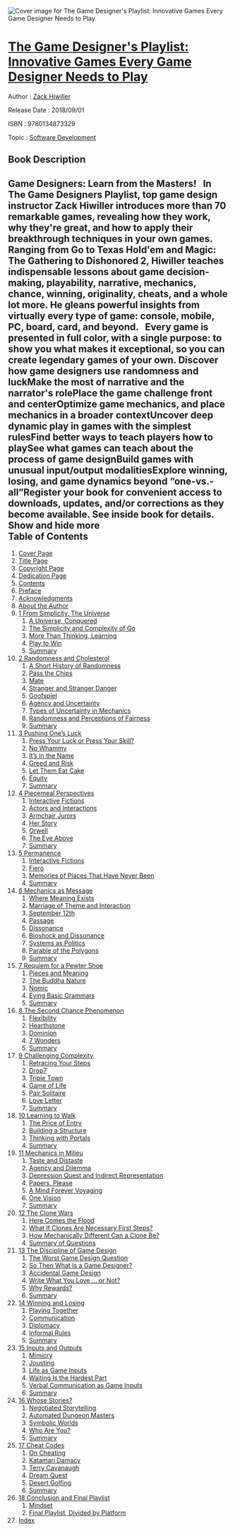 ![Cover image for The Game Designer&#39;s Playlist: Innovative Games Every Game Designer Needs to Play](https://imgdetail.ebookreading.net/cover/cover/20200215/EB9780134873329.jpg)

[The Game Designer&#39;s Playlist: Innovative Games Every Game Designer Needs to Play](https://ebookreading.net/view/book/The+Game+Designer%26%2339%3Bs+Playlist%3A+Innovative+Games+Every+Game+Designer+Needs+to+Play-EB9780134873329_1.html "The Game Designer&#39;s Playlist: Innovative Games Every Game Designer Needs to Play")
====================================================================================================================

Author : [Zack Hiwiller](https://ebookreading.net/search/author/Zack+Hiwiller)

Release Date : 2018/09/01

ISBN : 9780134873329

Topic : [Software Development](https://ebookreading.net/search/category/software-development)

Book Description
-----------------

 Game Designers: Learn from the Masters!
 
In The Game Designers Playlist, top game design instructor Zack Hiwiller introduces more than 70 remarkable games, revealing how they work, why they're great, and how to apply their breakthrough techniques in your own games.
 
Ranging from Go to Texas Hold'em and Magic: The Gathering to Dishonored 2, Hiwiller teaches indispensable lessons about game decision-making, playability, narrative, mechanics, chance, winning, originality, cheats, and a whole lot more. He gleans powerful insights from virtually every type of game: console, mobile, PC, board, card, and beyond.
 
Every game is presented in full color, with a single purpose: to show you what makes it exceptional, so you can create legendary games of your own.
Discover how game designers use randomness and luckMake the most of narrative and the narrator's rolePlace the game challenge front and centerOptimize game mechanics, and place mechanics in a broader contextUncover deep dynamic play in games with the simplest rulesFind better ways to teach players how to playSee what games can teach about the process of game designBuild games with unusual input/output modalitiesExplore winning, losing, and game dynamics beyond “one-vs.-all”Register your book for convenient access to downloads, updates, and/or corrections as they become available. See inside book for details.
        Show and hide more                
Table of Contents
-----------------

1. [Cover Page](https://ebookreading.net/view/book/The+Game+Designer%26%2339%3Bs+Playlist%3A+Innovative+Games+Every+Game+Designer+Needs+to+Play-EB9780134873329_1.html)
1. [Title Page](https://ebookreading.net/view/book/The+Game+Designer%26%2339%3Bs+Playlist%3A+Innovative+Games+Every+Game+Designer+Needs+to+Play-EB9780134873329_4.html)
1. [Copyright Page](https://ebookreading.net/view/book/The+Game+Designer%26%2339%3Bs+Playlist%3A+Innovative+Games+Every+Game+Designer+Needs+to+Play-EB9780134873329_5.html)
1. [Dedication Page](https://ebookreading.net/view/book/The+Game+Designer%26%2339%3Bs+Playlist%3A+Innovative+Games+Every+Game+Designer+Needs+to+Play-EB9780134873329_6.html#ded01)
1. [Contents](https://ebookreading.net/view/book/The+Game+Designer%26%2339%3Bs+Playlist%3A+Innovative+Games+Every+Game+Designer+Needs+to+Play-EB9780134873329_7.html)
1. [Preface](https://ebookreading.net/view/book/The+Game+Designer%26%2339%3Bs+Playlist%3A+Innovative+Games+Every+Game+Designer+Needs+to+Play-EB9780134873329_8.html#pref02)
1. [Acknowledgments](https://ebookreading.net/view/book/The+Game+Designer%26%2339%3Bs+Playlist%3A+Innovative+Games+Every+Game+Designer+Needs+to+Play-EB9780134873329_9.html#pref03)
1. [About the Author](https://ebookreading.net/view/book/The+Game+Designer%26%2339%3Bs+Playlist%3A+Innovative+Games+Every+Game+Designer+Needs+to+Play-EB9780134873329_10.html#pref04)
1. [1 From Simplicity, The Universe](https://ebookreading.net/view/book/The+Game+Designer%26%2339%3Bs+Playlist%3A+Innovative+Games+Every+Game+Designer+Needs+to+Play-EB9780134873329_11.html#ch01)
    1. [A Universe, Conquered](https://ebookreading.net/view/book/The+Game+Designer%26%2339%3Bs+Playlist%3A+Innovative+Games+Every+Game+Designer+Needs+to+Play-EB9780134873329_11.html#ch01lev1sec1)
    1. [The Simplicity and Complexity of Go](https://ebookreading.net/view/book/The+Game+Designer%26%2339%3Bs+Playlist%3A+Innovative+Games+Every+Game+Designer+Needs+to+Play-EB9780134873329_11.html#ch01lev1sec2)
    1. [More Than Thinking, Learning](https://ebookreading.net/view/book/The+Game+Designer%26%2339%3Bs+Playlist%3A+Innovative+Games+Every+Game+Designer+Needs+to+Play-EB9780134873329_11.html#ch01lev1sec3)
    1. [Play to Win](https://ebookreading.net/view/book/The+Game+Designer%26%2339%3Bs+Playlist%3A+Innovative+Games+Every+Game+Designer+Needs+to+Play-EB9780134873329_11.html#ch01lev1sec4)
    1. [Summary](https://ebookreading.net/view/book/The+Game+Designer%26%2339%3Bs+Playlist%3A+Innovative+Games+Every+Game+Designer+Needs+to+Play-EB9780134873329_11.html#ch01lev1sec5)
1. [2 Randomness and Cholesterol](https://ebookreading.net/view/book/The+Game+Designer%26%2339%3Bs+Playlist%3A+Innovative+Games+Every+Game+Designer+Needs+to+Play-EB9780134873329_12.html#ch02)
    1. [A Short History of Randomness](https://ebookreading.net/view/book/The+Game+Designer%26%2339%3Bs+Playlist%3A+Innovative+Games+Every+Game+Designer+Needs+to+Play-EB9780134873329_12.html#ch02lev1sec1)
    1. [Pass the Chips](https://ebookreading.net/view/book/The+Game+Designer%26%2339%3Bs+Playlist%3A+Innovative+Games+Every+Game+Designer+Needs+to+Play-EB9780134873329_12.html#ch02lev1sec2)
    1. [Mate](https://ebookreading.net/view/book/The+Game+Designer%26%2339%3Bs+Playlist%3A+Innovative+Games+Every+Game+Designer+Needs+to+Play-EB9780134873329_12.html#ch02lev1sec3)
    1. [Stranger and Stranger Danger](https://ebookreading.net/view/book/The+Game+Designer%26%2339%3Bs+Playlist%3A+Innovative+Games+Every+Game+Designer+Needs+to+Play-EB9780134873329_12.html#ch02lev1sec4)
    1. [Goofspiel](https://ebookreading.net/view/book/The+Game+Designer%26%2339%3Bs+Playlist%3A+Innovative+Games+Every+Game+Designer+Needs+to+Play-EB9780134873329_12.html#ch02lev1sec5)
    1. [Agency and Uncertainty](https://ebookreading.net/view/book/The+Game+Designer%26%2339%3Bs+Playlist%3A+Innovative+Games+Every+Game+Designer+Needs+to+Play-EB9780134873329_12.html#ch02lev1sec6)
    1. [Types of Uncertainty in Mechanics](https://ebookreading.net/view/book/The+Game+Designer%26%2339%3Bs+Playlist%3A+Innovative+Games+Every+Game+Designer+Needs+to+Play-EB9780134873329_12.html#ch02lev1sec7)
    1. [Randomness and Perceptions of Fairness](https://ebookreading.net/view/book/The+Game+Designer%26%2339%3Bs+Playlist%3A+Innovative+Games+Every+Game+Designer+Needs+to+Play-EB9780134873329_12.html#ch02lev1sec8)
    1. [Summary](https://ebookreading.net/view/book/The+Game+Designer%26%2339%3Bs+Playlist%3A+Innovative+Games+Every+Game+Designer+Needs+to+Play-EB9780134873329_12.html#ch02lev1sec9)
1. [3 Pushing One’s Luck](https://ebookreading.net/view/book/The+Game+Designer%26%2339%3Bs+Playlist%3A+Innovative+Games+Every+Game+Designer+Needs+to+Play-EB9780134873329_13.html#ch03)
    1. [Press Your Luck or Press Your Skill?](https://ebookreading.net/view/book/The+Game+Designer%26%2339%3Bs+Playlist%3A+Innovative+Games+Every+Game+Designer+Needs+to+Play-EB9780134873329_13.html#ch03lev1sec1)
    1. [No Whammy](https://ebookreading.net/view/book/The+Game+Designer%26%2339%3Bs+Playlist%3A+Innovative+Games+Every+Game+Designer+Needs+to+Play-EB9780134873329_13.html#ch03lev1sec2)
    1. [It’s in the Name](https://ebookreading.net/view/book/The+Game+Designer%26%2339%3Bs+Playlist%3A+Innovative+Games+Every+Game+Designer+Needs+to+Play-EB9780134873329_13.html#ch03lev1sec3)
    1. [Greed and Risk](https://ebookreading.net/view/book/The+Game+Designer%26%2339%3Bs+Playlist%3A+Innovative+Games+Every+Game+Designer+Needs+to+Play-EB9780134873329_13.html#ch03lev1sec4)
    1. [Let Them Eat Cake](https://ebookreading.net/view/book/The+Game+Designer%26%2339%3Bs+Playlist%3A+Innovative+Games+Every+Game+Designer+Needs+to+Play-EB9780134873329_13.html#ch03lev1sec5)
    1. [Equity](https://ebookreading.net/view/book/The+Game+Designer%26%2339%3Bs+Playlist%3A+Innovative+Games+Every+Game+Designer+Needs+to+Play-EB9780134873329_13.html#ch03lev1sec6)
    1. [Summary](https://ebookreading.net/view/book/The+Game+Designer%26%2339%3Bs+Playlist%3A+Innovative+Games+Every+Game+Designer+Needs+to+Play-EB9780134873329_13.html#ch03lev1sec7)
1. [4 Piecemeal Perspectives](https://ebookreading.net/view/book/The+Game+Designer%26%2339%3Bs+Playlist%3A+Innovative+Games+Every+Game+Designer+Needs+to+Play-EB9780134873329_14.html#ch04)
    1. [Interactive Fictions](https://ebookreading.net/view/book/The+Game+Designer%26%2339%3Bs+Playlist%3A+Innovative+Games+Every+Game+Designer+Needs+to+Play-EB9780134873329_14.html#ch04lev1sec1)
    1. [Actors and Interactions](https://ebookreading.net/view/book/The+Game+Designer%26%2339%3Bs+Playlist%3A+Innovative+Games+Every+Game+Designer+Needs+to+Play-EB9780134873329_14.html#ch04lev1sec2)
    1. [Armchair Jurors](https://ebookreading.net/view/book/The+Game+Designer%26%2339%3Bs+Playlist%3A+Innovative+Games+Every+Game+Designer+Needs+to+Play-EB9780134873329_14.html#ch04lev1sec3)
    1. [Her Story](https://ebookreading.net/view/book/The+Game+Designer%26%2339%3Bs+Playlist%3A+Innovative+Games+Every+Game+Designer+Needs+to+Play-EB9780134873329_14.html#ch04lev1sec4)
    1. [Orwell](https://ebookreading.net/view/book/The+Game+Designer%26%2339%3Bs+Playlist%3A+Innovative+Games+Every+Game+Designer+Needs+to+Play-EB9780134873329_14.html#ch04lev1sec5)
    1. [The Eye Above](https://ebookreading.net/view/book/The+Game+Designer%26%2339%3Bs+Playlist%3A+Innovative+Games+Every+Game+Designer+Needs+to+Play-EB9780134873329_14.html#ch04lev1sec6)
    1. [Summary](https://ebookreading.net/view/book/The+Game+Designer%26%2339%3Bs+Playlist%3A+Innovative+Games+Every+Game+Designer+Needs+to+Play-EB9780134873329_14.html#ch04lev1sec7)
1. [5 Permanence](https://ebookreading.net/view/book/The+Game+Designer%26%2339%3Bs+Playlist%3A+Innovative+Games+Every+Game+Designer+Needs+to+Play-EB9780134873329_15.html#ch05)
    1. [Interactive Fictions](https://ebookreading.net/view/book/The+Game+Designer%26%2339%3Bs+Playlist%3A+Innovative+Games+Every+Game+Designer+Needs+to+Play-EB9780134873329_15.html#ch05lev1sec1)
    1. [Fiero](https://ebookreading.net/view/book/The+Game+Designer%26%2339%3Bs+Playlist%3A+Innovative+Games+Every+Game+Designer+Needs+to+Play-EB9780134873329_15.html#ch05lev1sec2)
    1. [Memories of Places That Have Never Been](https://ebookreading.net/view/book/The+Game+Designer%26%2339%3Bs+Playlist%3A+Innovative+Games+Every+Game+Designer+Needs+to+Play-EB9780134873329_15.html#ch05lev1sec3)
    1. [Summary](https://ebookreading.net/view/book/The+Game+Designer%26%2339%3Bs+Playlist%3A+Innovative+Games+Every+Game+Designer+Needs+to+Play-EB9780134873329_15.html#ch05lev1sec4)
1. [6 Mechanics as Message](https://ebookreading.net/view/book/The+Game+Designer%26%2339%3Bs+Playlist%3A+Innovative+Games+Every+Game+Designer+Needs+to+Play-EB9780134873329_16.html#ch06)
    1. [Where Meaning Exists](https://ebookreading.net/view/book/The+Game+Designer%26%2339%3Bs+Playlist%3A+Innovative+Games+Every+Game+Designer+Needs+to+Play-EB9780134873329_16.html#ch06lev1sec1)
    1. [Marriage of Theme and Interaction](https://ebookreading.net/view/book/The+Game+Designer%26%2339%3Bs+Playlist%3A+Innovative+Games+Every+Game+Designer+Needs+to+Play-EB9780134873329_16.html#ch06lev1sec2)
    1. [September 12th](https://ebookreading.net/view/book/The+Game+Designer%26%2339%3Bs+Playlist%3A+Innovative+Games+Every+Game+Designer+Needs+to+Play-EB9780134873329_16.html#ch06lev1sec3)
    1. [Passage](https://ebookreading.net/view/book/The+Game+Designer%26%2339%3Bs+Playlist%3A+Innovative+Games+Every+Game+Designer+Needs+to+Play-EB9780134873329_16.html#ch06lev1sec4)
    1. [Dissonance](https://ebookreading.net/view/book/The+Game+Designer%26%2339%3Bs+Playlist%3A+Innovative+Games+Every+Game+Designer+Needs+to+Play-EB9780134873329_16.html#ch06lev1sec5)
    1. [Bioshock and Dissonance](https://ebookreading.net/view/book/The+Game+Designer%26%2339%3Bs+Playlist%3A+Innovative+Games+Every+Game+Designer+Needs+to+Play-EB9780134873329_16.html#ch06lev1sec6)
    1. [Systems as Politics](https://ebookreading.net/view/book/The+Game+Designer%26%2339%3Bs+Playlist%3A+Innovative+Games+Every+Game+Designer+Needs+to+Play-EB9780134873329_16.html#ch06lev1sec7)
    1. [Parable of the Polygons](https://ebookreading.net/view/book/The+Game+Designer%26%2339%3Bs+Playlist%3A+Innovative+Games+Every+Game+Designer+Needs+to+Play-EB9780134873329_16.html#ch06lev1sec8)
    1. [Summary](https://ebookreading.net/view/book/The+Game+Designer%26%2339%3Bs+Playlist%3A+Innovative+Games+Every+Game+Designer+Needs+to+Play-EB9780134873329_16.html#ch06lev1sec9)
1. [7 Requiem for a Pewter Shoe](https://ebookreading.net/view/book/The+Game+Designer%26%2339%3Bs+Playlist%3A+Innovative+Games+Every+Game+Designer+Needs+to+Play-EB9780134873329_17.html#ch07)
    1. [Pieces and Meaning](https://ebookreading.net/view/book/The+Game+Designer%26%2339%3Bs+Playlist%3A+Innovative+Games+Every+Game+Designer+Needs+to+Play-EB9780134873329_17.html#ch07lev1sec1)
    1. [The Buddha Nature](https://ebookreading.net/view/book/The+Game+Designer%26%2339%3Bs+Playlist%3A+Innovative+Games+Every+Game+Designer+Needs+to+Play-EB9780134873329_17.html#ch07lev1sec2)
    1. [Nomic](https://ebookreading.net/view/book/The+Game+Designer%26%2339%3Bs+Playlist%3A+Innovative+Games+Every+Game+Designer+Needs+to+Play-EB9780134873329_17.html#ch07lev1sec3)
    1. [Eying Basic Grammars](https://ebookreading.net/view/book/The+Game+Designer%26%2339%3Bs+Playlist%3A+Innovative+Games+Every+Game+Designer+Needs+to+Play-EB9780134873329_17.html#ch07lev1sec4)
    1. [Summary](https://ebookreading.net/view/book/The+Game+Designer%26%2339%3Bs+Playlist%3A+Innovative+Games+Every+Game+Designer+Needs+to+Play-EB9780134873329_17.html#ch07lev1sec5)
1. [8 The Second Chance Phenomenon](https://ebookreading.net/view/book/The+Game+Designer%26%2339%3Bs+Playlist%3A+Innovative+Games+Every+Game+Designer+Needs+to+Play-EB9780134873329_18.html#ch08)
    1. [Flexibility](https://ebookreading.net/view/book/The+Game+Designer%26%2339%3Bs+Playlist%3A+Innovative+Games+Every+Game+Designer+Needs+to+Play-EB9780134873329_18.html#ch08lev1sec1)
    1. [Hearthstone](https://ebookreading.net/view/book/The+Game+Designer%26%2339%3Bs+Playlist%3A+Innovative+Games+Every+Game+Designer+Needs+to+Play-EB9780134873329_18.html#ch08lev1sec2)
    1. [Dominion](https://ebookreading.net/view/book/The+Game+Designer%26%2339%3Bs+Playlist%3A+Innovative+Games+Every+Game+Designer+Needs+to+Play-EB9780134873329_18.html#ch08lev1sec3)
    1. [7 Wonders](https://ebookreading.net/view/book/The+Game+Designer%26%2339%3Bs+Playlist%3A+Innovative+Games+Every+Game+Designer+Needs+to+Play-EB9780134873329_18.html#ch08lev1sec4)
    1. [Summary](https://ebookreading.net/view/book/The+Game+Designer%26%2339%3Bs+Playlist%3A+Innovative+Games+Every+Game+Designer+Needs+to+Play-EB9780134873329_18.html#ch08lev1sec5)
1. [9 Challenging Complexity](https://ebookreading.net/view/book/The+Game+Designer%26%2339%3Bs+Playlist%3A+Innovative+Games+Every+Game+Designer+Needs+to+Play-EB9780134873329_19.html#ch09)
    1. [Retracing Your Steps](https://ebookreading.net/view/book/The+Game+Designer%26%2339%3Bs+Playlist%3A+Innovative+Games+Every+Game+Designer+Needs+to+Play-EB9780134873329_19.html#ch09lev1sec1)
    1. [Drop7](https://ebookreading.net/view/book/The+Game+Designer%26%2339%3Bs+Playlist%3A+Innovative+Games+Every+Game+Designer+Needs+to+Play-EB9780134873329_19.html#ch09lev1sec2)
    1. [Triple Town](https://ebookreading.net/view/book/The+Game+Designer%26%2339%3Bs+Playlist%3A+Innovative+Games+Every+Game+Designer+Needs+to+Play-EB9780134873329_19.html#ch09lev1sec3)
    1. [Game of Life](https://ebookreading.net/view/book/The+Game+Designer%26%2339%3Bs+Playlist%3A+Innovative+Games+Every+Game+Designer+Needs+to+Play-EB9780134873329_19.html#ch09lev1sec4)
    1. [Pair Solitaire](https://ebookreading.net/view/book/The+Game+Designer%26%2339%3Bs+Playlist%3A+Innovative+Games+Every+Game+Designer+Needs+to+Play-EB9780134873329_19.html#ch09lev1sec5)
    1. [Love Letter](https://ebookreading.net/view/book/The+Game+Designer%26%2339%3Bs+Playlist%3A+Innovative+Games+Every+Game+Designer+Needs+to+Play-EB9780134873329_19.html#ch09lev1sec6)
    1. [Summary](https://ebookreading.net/view/book/The+Game+Designer%26%2339%3Bs+Playlist%3A+Innovative+Games+Every+Game+Designer+Needs+to+Play-EB9780134873329_19.html#ch09lev1sec7)
1. [10 Learning to Walk](https://ebookreading.net/view/book/The+Game+Designer%26%2339%3Bs+Playlist%3A+Innovative+Games+Every+Game+Designer+Needs+to+Play-EB9780134873329_20.html#ch10)
    1. [The Price of Entry](https://ebookreading.net/view/book/The+Game+Designer%26%2339%3Bs+Playlist%3A+Innovative+Games+Every+Game+Designer+Needs+to+Play-EB9780134873329_20.html#ch10lev1sec1)
    1. [Building a Structure](https://ebookreading.net/view/book/The+Game+Designer%26%2339%3Bs+Playlist%3A+Innovative+Games+Every+Game+Designer+Needs+to+Play-EB9780134873329_20.html#ch10lev1sec2)
    1. [Thinking with Portals](https://ebookreading.net/view/book/The+Game+Designer%26%2339%3Bs+Playlist%3A+Innovative+Games+Every+Game+Designer+Needs+to+Play-EB9780134873329_20.html#ch10lev1sec3)
    1. [Summary](https://ebookreading.net/view/book/The+Game+Designer%26%2339%3Bs+Playlist%3A+Innovative+Games+Every+Game+Designer+Needs+to+Play-EB9780134873329_20.html#ch10lev1sec4)
1. [11 Mechanics in Milieu](https://ebookreading.net/view/book/The+Game+Designer%26%2339%3Bs+Playlist%3A+Innovative+Games+Every+Game+Designer+Needs+to+Play-EB9780134873329_21.html#ch11)
    1. [Taste and Distaste](https://ebookreading.net/view/book/The+Game+Designer%26%2339%3Bs+Playlist%3A+Innovative+Games+Every+Game+Designer+Needs+to+Play-EB9780134873329_21.html#ch11lev1sec1)
    1. [Agency and Dilemma](https://ebookreading.net/view/book/The+Game+Designer%26%2339%3Bs+Playlist%3A+Innovative+Games+Every+Game+Designer+Needs+to+Play-EB9780134873329_21.html#ch11lev1sec2)
    1. [Depression Quest and Indirect Representation](https://ebookreading.net/view/book/The+Game+Designer%26%2339%3Bs+Playlist%3A+Innovative+Games+Every+Game+Designer+Needs+to+Play-EB9780134873329_21.html#ch11lev1sec3)
    1. [Papers, Please](https://ebookreading.net/view/book/The+Game+Designer%26%2339%3Bs+Playlist%3A+Innovative+Games+Every+Game+Designer+Needs+to+Play-EB9780134873329_21.html#ch11lev1sec4)
    1. [A Mind Forever Voyaging](https://ebookreading.net/view/book/The+Game+Designer%26%2339%3Bs+Playlist%3A+Innovative+Games+Every+Game+Designer+Needs+to+Play-EB9780134873329_21.html#ch11lev1sec5)
    1. [One Vision](https://ebookreading.net/view/book/The+Game+Designer%26%2339%3Bs+Playlist%3A+Innovative+Games+Every+Game+Designer+Needs+to+Play-EB9780134873329_21.html#ch11lev1sec6)
    1. [Summary](https://ebookreading.net/view/book/The+Game+Designer%26%2339%3Bs+Playlist%3A+Innovative+Games+Every+Game+Designer+Needs+to+Play-EB9780134873329_21.html#ch11lev1sec7)
1. [12 The Clone Wars](https://ebookreading.net/view/book/The+Game+Designer%26%2339%3Bs+Playlist%3A+Innovative+Games+Every+Game+Designer+Needs+to+Play-EB9780134873329_22.html#ch12)
    1. [Here Comes the Flood](https://ebookreading.net/view/book/The+Game+Designer%26%2339%3Bs+Playlist%3A+Innovative+Games+Every+Game+Designer+Needs+to+Play-EB9780134873329_22.html#ch12lev1sec1)
    1. [What If Clones Are Necessary First Steps?](https://ebookreading.net/view/book/The+Game+Designer%26%2339%3Bs+Playlist%3A+Innovative+Games+Every+Game+Designer+Needs+to+Play-EB9780134873329_22.html#ch12lev1sec2)
    1. [How Mechanically Different Can a Clone Be?](https://ebookreading.net/view/book/The+Game+Designer%26%2339%3Bs+Playlist%3A+Innovative+Games+Every+Game+Designer+Needs+to+Play-EB9780134873329_22.html#ch12lev1sec3)
    1. [Summary of Questions](https://ebookreading.net/view/book/The+Game+Designer%26%2339%3Bs+Playlist%3A+Innovative+Games+Every+Game+Designer+Needs+to+Play-EB9780134873329_22.html#ch12lev1sec4)
1. [13 The Discipline of Game Design](https://ebookreading.net/view/book/The+Game+Designer%26%2339%3Bs+Playlist%3A+Innovative+Games+Every+Game+Designer+Needs+to+Play-EB9780134873329_23.html#ch13)
    1. [The Worst Game Design Question](https://ebookreading.net/view/book/The+Game+Designer%26%2339%3Bs+Playlist%3A+Innovative+Games+Every+Game+Designer+Needs+to+Play-EB9780134873329_23.html#ch13lev1sec1)
    1. [So Then What Is a Game Designer?](https://ebookreading.net/view/book/The+Game+Designer%26%2339%3Bs+Playlist%3A+Innovative+Games+Every+Game+Designer+Needs+to+Play-EB9780134873329_23.html#ch13lev1sec2)
    1. [Accidental Game Design](https://ebookreading.net/view/book/The+Game+Designer%26%2339%3Bs+Playlist%3A+Innovative+Games+Every+Game+Designer+Needs+to+Play-EB9780134873329_23.html#ch13lev1sec3)
    1. [Write What You Love … or Not?](https://ebookreading.net/view/book/The+Game+Designer%26%2339%3Bs+Playlist%3A+Innovative+Games+Every+Game+Designer+Needs+to+Play-EB9780134873329_23.html#ch13lev1sec4)
    1. [Why Rewards?](https://ebookreading.net/view/book/The+Game+Designer%26%2339%3Bs+Playlist%3A+Innovative+Games+Every+Game+Designer+Needs+to+Play-EB9780134873329_23.html#ch13lev1sec5)
    1. [Summary](https://ebookreading.net/view/book/The+Game+Designer%26%2339%3Bs+Playlist%3A+Innovative+Games+Every+Game+Designer+Needs+to+Play-EB9780134873329_23.html#ch13lev1sec6)
1. [14 Winning and Losing](https://ebookreading.net/view/book/The+Game+Designer%26%2339%3Bs+Playlist%3A+Innovative+Games+Every+Game+Designer+Needs+to+Play-EB9780134873329_24.html#ch14)
    1. [Playing Together](https://ebookreading.net/view/book/The+Game+Designer%26%2339%3Bs+Playlist%3A+Innovative+Games+Every+Game+Designer+Needs+to+Play-EB9780134873329_24.html#ch14lev1sec1)
    1. [Communication](https://ebookreading.net/view/book/The+Game+Designer%26%2339%3Bs+Playlist%3A+Innovative+Games+Every+Game+Designer+Needs+to+Play-EB9780134873329_24.html#ch14lev1sec2)
    1. [Diplomacy](https://ebookreading.net/view/book/The+Game+Designer%26%2339%3Bs+Playlist%3A+Innovative+Games+Every+Game+Designer+Needs+to+Play-EB9780134873329_24.html#ch14lev1sec3)
    1. [Informal Rules](https://ebookreading.net/view/book/The+Game+Designer%26%2339%3Bs+Playlist%3A+Innovative+Games+Every+Game+Designer+Needs+to+Play-EB9780134873329_24.html#ch14lev1sec4)
    1. [Summary](https://ebookreading.net/view/book/The+Game+Designer%26%2339%3Bs+Playlist%3A+Innovative+Games+Every+Game+Designer+Needs+to+Play-EB9780134873329_24.html#ch14lev1sec5)
1. [15 Inputs and Outputs](https://ebookreading.net/view/book/The+Game+Designer%26%2339%3Bs+Playlist%3A+Innovative+Games+Every+Game+Designer+Needs+to+Play-EB9780134873329_25.html#ch15)
    1. [Mimicry](https://ebookreading.net/view/book/The+Game+Designer%26%2339%3Bs+Playlist%3A+Innovative+Games+Every+Game+Designer+Needs+to+Play-EB9780134873329_25.html#ch15lev1sec1)
    1. [Jousting](https://ebookreading.net/view/book/The+Game+Designer%26%2339%3Bs+Playlist%3A+Innovative+Games+Every+Game+Designer+Needs+to+Play-EB9780134873329_25.html#ch15lev1sec2)
    1. [Life as Game Inputs](https://ebookreading.net/view/book/The+Game+Designer%26%2339%3Bs+Playlist%3A+Innovative+Games+Every+Game+Designer+Needs+to+Play-EB9780134873329_25.html#ch15lev1sec3)
    1. [Waiting Is the Hardest Part](https://ebookreading.net/view/book/The+Game+Designer%26%2339%3Bs+Playlist%3A+Innovative+Games+Every+Game+Designer+Needs+to+Play-EB9780134873329_25.html#ch15lev1sec4)
    1. [Verbal Communication as Game Inputs](https://ebookreading.net/view/book/The+Game+Designer%26%2339%3Bs+Playlist%3A+Innovative+Games+Every+Game+Designer+Needs+to+Play-EB9780134873329_25.html#ch15lev1sec5)
    1. [Summary](https://ebookreading.net/view/book/The+Game+Designer%26%2339%3Bs+Playlist%3A+Innovative+Games+Every+Game+Designer+Needs+to+Play-EB9780134873329_25.html#ch15lev1sec6)
1. [16 Whose Stories?](https://ebookreading.net/view/book/The+Game+Designer%26%2339%3Bs+Playlist%3A+Innovative+Games+Every+Game+Designer+Needs+to+Play-EB9780134873329_26.html#ch16)
    1. [Negotiated Storytelling](https://ebookreading.net/view/book/The+Game+Designer%26%2339%3Bs+Playlist%3A+Innovative+Games+Every+Game+Designer+Needs+to+Play-EB9780134873329_26.html#ch16lev1sec1)
    1. [Automated Dungeon Masters](https://ebookreading.net/view/book/The+Game+Designer%26%2339%3Bs+Playlist%3A+Innovative+Games+Every+Game+Designer+Needs+to+Play-EB9780134873329_26.html#ch16lev1sec2)
    1. [Symbolic Worlds](https://ebookreading.net/view/book/The+Game+Designer%26%2339%3Bs+Playlist%3A+Innovative+Games+Every+Game+Designer+Needs+to+Play-EB9780134873329_26.html#ch16lev1sec3)
    1. [Who Are You?](https://ebookreading.net/view/book/The+Game+Designer%26%2339%3Bs+Playlist%3A+Innovative+Games+Every+Game+Designer+Needs+to+Play-EB9780134873329_26.html#ch16lev1sec4)
    1. [Summary](https://ebookreading.net/view/book/The+Game+Designer%26%2339%3Bs+Playlist%3A+Innovative+Games+Every+Game+Designer+Needs+to+Play-EB9780134873329_26.html#ch16lev1sec5)
1. [17 Cheat Codes](https://ebookreading.net/view/book/The+Game+Designer%26%2339%3Bs+Playlist%3A+Innovative+Games+Every+Game+Designer+Needs+to+Play-EB9780134873329_27.html#ch17)
    1. [On Cheating](https://ebookreading.net/view/book/The+Game+Designer%26%2339%3Bs+Playlist%3A+Innovative+Games+Every+Game+Designer+Needs+to+Play-EB9780134873329_27.html#ch17lev1sec1)
    1. [Katamari Damacy](https://ebookreading.net/view/book/The+Game+Designer%26%2339%3Bs+Playlist%3A+Innovative+Games+Every+Game+Designer+Needs+to+Play-EB9780134873329_27.html#ch17lev1sec2)
    1. [Terry Cavanaugh](https://ebookreading.net/view/book/The+Game+Designer%26%2339%3Bs+Playlist%3A+Innovative+Games+Every+Game+Designer+Needs+to+Play-EB9780134873329_27.html#ch17lev1sec3)
    1. [Dream Quest](https://ebookreading.net/view/book/The+Game+Designer%26%2339%3Bs+Playlist%3A+Innovative+Games+Every+Game+Designer+Needs+to+Play-EB9780134873329_27.html#ch17lev1sec4)
    1. [Desert Golfing](https://ebookreading.net/view/book/The+Game+Designer%26%2339%3Bs+Playlist%3A+Innovative+Games+Every+Game+Designer+Needs+to+Play-EB9780134873329_27.html#ch17lev1sec5)
    1. [Summary](https://ebookreading.net/view/book/The+Game+Designer%26%2339%3Bs+Playlist%3A+Innovative+Games+Every+Game+Designer+Needs+to+Play-EB9780134873329_27.html#ch17lev1sec6)
1. [18 Conclusion and Final Playlist](https://ebookreading.net/view/book/The+Game+Designer%26%2339%3Bs+Playlist%3A+Innovative+Games+Every+Game+Designer+Needs+to+Play-EB9780134873329_28.html#ch18)
    1. [Mindset](https://ebookreading.net/view/book/The+Game+Designer%26%2339%3Bs+Playlist%3A+Innovative+Games+Every+Game+Designer+Needs+to+Play-EB9780134873329_28.html#ch18lev1sec1)
    1. [Final Playlist, Divided by Platform](https://ebookreading.net/view/book/The+Game+Designer%26%2339%3Bs+Playlist%3A+Innovative+Games+Every+Game+Designer+Needs+to+Play-EB9780134873329_28.html#ch18lev1sec2)
1. [Index](https://ebookreading.net/view/book/The+Game+Designer%26%2339%3Bs+Playlist%3A+Innovative+Games+Every+Game+Designer+Needs+to+Play-EB9780134873329_29.html#index)
